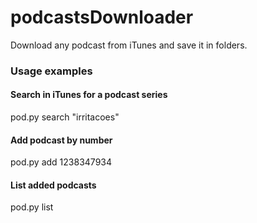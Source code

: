 # podcastsDownloader

Download any podcast from iTunes and save it in folders.


### Usage examples

#### Search in iTunes for a podcast series
   pod.py search "irritacoes"

#### Add podcast by number
   pod.py add 1238347934

#### List added podcasts
   pod.py list


